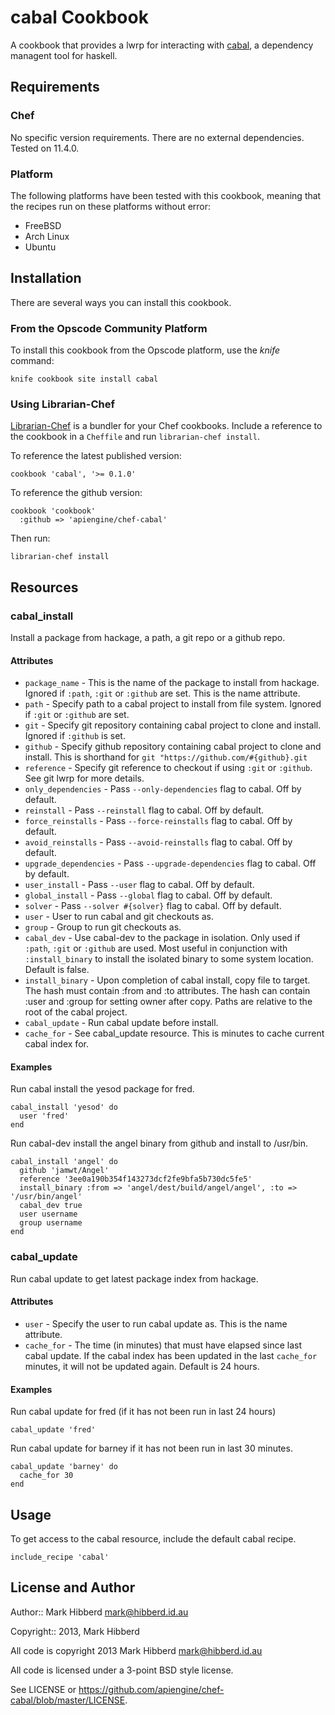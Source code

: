 cabal Cookbook
==============

A cookbook that provides a lwrp for interacting with
[cabal](http://www.haskell.org/haskellwiki/Cabal-Install), a
dependency managent tool for haskell.

Requirements
------------

### Chef

No specific version requirements. There are no external
dependencies. Tested on 11.4.0.

### Platform

The following platforms have been tested with this cookbook, meaning that the
recipes run on these platforms without error:

 * FreeBSD
 * Arch Linux
 * Ubuntu


Installation
------------

There are several ways you can install this cookbook.

### <a name="installation-platform"></a> From the Opscode Community Platform

To install this cookbook from the Opscode platform, use the *knife* command:

    knife cookbook site install cabal

### <a name="installation-librarian"></a> Using Librarian-Chef

[Librarian-Chef](https://github.com/applicationsonline/librarian-chef)
is a bundler for your Chef cookbooks.  Include a reference to the
cookbook in a `Cheffile` and run `librarian-chef install`.

To reference the latest published version:

    cookbook 'cabal', '>= 0.1.0'

To reference the github version:

    cookbook 'cookbook'
      :github => 'apiengine/chef-cabal'

Then run:

    librarian-chef install

Resources
---------


### cabal_install

Install a package from hackage, a path, a git repo or a github repo.

#### Attributes

 * `package_name` - This is the name of the package to install from hackage. Ignored if `:path`, `:git` or `:github` are set. This is the name attribute.
 * `path` - Specify path to a cabal project to install from file system. Ignored if `:git` or `:github` are set.
 * `git` - Specify git repository containing cabal project to clone and install. Ignored if `:github` is set.
 * `github` - Specify github repository containing cabal project to clone and install. This is shorthand for `git "https://github.com/#{github}.git`
 * `reference` - Specify git reference to checkout if using `:git` or `:github`. See git lwrp for more details.
 * `only_dependencies` - Pass `--only-dependencies` flag to cabal. Off by default.
 * `reinstall` - Pass `--reinstall` flag to cabal. Off by default.
 * `force_reinstalls` - Pass `--force-reinstalls` flag to cabal. Off by default.
 * `avoid_reinstalls` - Pass `--avoid-reinstalls` flag to cabal. Off by default.
 * `upgrade_dependencies` - Pass `--upgrade-dependencies` flag to cabal. Off by default.
 * `user_install` - Pass `--user` flag to cabal. Off by default.
 * `global_install` - Pass `--global` flag to cabal. Off by default.
 * `solver` - Pass `--solver #{solver}` flag to cabal. Off by default.
 * `user` - User to run cabal and git checkouts as.
 * `group` - Group to run git checkouts as.
 * `cabal_dev` - Use cabal-dev to the package in isolation. Only used if `:path`, `:git` or `:github` are used. Most useful in conjunction with `:install_binary` to install the isolated binary to some system location. Default is false.
 * `install_binary` - Upon completion of cabal install, copy file to target. The hash must contain :from and :to attributes. The hash can contain :user and :group for setting owner after copy. Paths are relative to the root of the cabal project.
 * `cabal_update` - Run cabal update before install.
 * `cache_for` - See cabal_update resource. This is minutes to cache current cabal index for.

</table>

#### Examples

Run cabal install the yesod package for fred.

    cabal_install 'yesod' do
      user 'fred'
    end


Run cabal-dev install the angel binary from github and install to /usr/bin.

    cabal_install 'angel' do
      github 'jamwt/Angel'
      reference '3ee0a190b354f143273dcf2fe9bfa5b730dc5fe5'
      install_binary :from => 'angel/dest/build/angel/angel', :to => '/usr/bin/angel'
      cabal_dev true
      user username
      group username
    end

### cabal_update

Run cabal update to get latest package index from hackage.

#### Attributes

 * `user` - Specify the user to run cabal update as. This is the name attribute.
 * `cache_for` - The time (in minutes) that must have elapsed since last cabal update. If the cabal index has been updated in the last `cache_for` minutes, it will not be updated again. Default is 24 hours.

#### Examples

Run cabal update for fred (if it has not been run in last 24 hours)

    cabal_update 'fred'


Run cabal update for barney if it has not been run in last 30 minutes.

    cabal_update 'barney' do
      cache_for 30
    end

Usage
-----

To get access to the cabal resource, include the default cabal recipe.

    include_recipe 'cabal'



License and Author
------------------

Author:: Mark Hibberd <mark@hibberd.id.au>

Copyright:: 2013, Mark Hibberd

All code is copyright 2013 Mark Hibberd <mark@hibberd.id.au>

All code is licensed under a 3-point BSD style license.

See LICENSE or https://github.com/apiengine/chef-cabal/blob/master/LICENSE.
